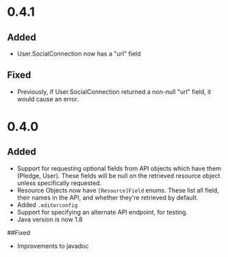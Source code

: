 # 0.4.1
## Added
* User.SocialConnection now has a "url" field

## Fixed
* Previously, if User.SocialConnection returned a non-null "url" field, it would cause an error.

# 0.4.0
## Added
* Support for requesting optional fields from API objects which have them (Pledge, User).
These fields will be null on the retrieved resource object unless specifically requested.
* Resource Objects now have `[Resource]Field` enums.  These list all field, their names in the API, 
and whether they're retrieved by default.
* Added `.editorconfig`
* Support for specifying an alternate API endpoint, for testing.
* Java version is now 1.8

##Fixed
* Improvements to javadoc

